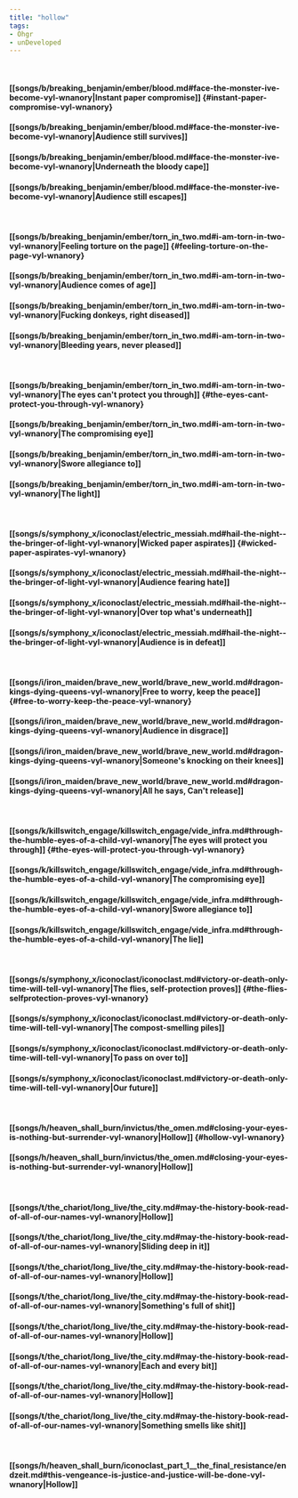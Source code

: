 ```yaml
---
title: "hollow"
tags:
- Ohgr
- unDeveloped
---
```

&nbsp;
#### [[songs/b/breaking_benjamin/ember/blood.md#face-the-monster-ive-become-vyl-wnanory|Instant paper compromise]] {#instant-paper-compromise-vyl-wnanory}
#### [[songs/b/breaking_benjamin/ember/blood.md#face-the-monster-ive-become-vyl-wnanory|Audience still survives]]
#### [[songs/b/breaking_benjamin/ember/blood.md#face-the-monster-ive-become-vyl-wnanory|Underneath the bloody cape]]
#### [[songs/b/breaking_benjamin/ember/blood.md#face-the-monster-ive-become-vyl-wnanory|Audience still escapes]]
&nbsp;
#### [[songs/b/breaking_benjamin/ember/torn_in_two.md#i-am-torn-in-two-vyl-wnanory|Feeling torture on the page]] {#feeling-torture-on-the-page-vyl-wnanory}
#### [[songs/b/breaking_benjamin/ember/torn_in_two.md#i-am-torn-in-two-vyl-wnanory|Audience comes of age]]
#### [[songs/b/breaking_benjamin/ember/torn_in_two.md#i-am-torn-in-two-vyl-wnanory|Fucking donkeys, right diseased]]
#### [[songs/b/breaking_benjamin/ember/torn_in_two.md#i-am-torn-in-two-vyl-wnanory|Bleeding years, never pleased]]
&nbsp;
#### [[songs/b/breaking_benjamin/ember/torn_in_two.md#i-am-torn-in-two-vyl-wnanory|The eyes can't protect you through]] {#the-eyes-cant-protect-you-through-vyl-wnanory}
#### [[songs/b/breaking_benjamin/ember/torn_in_two.md#i-am-torn-in-two-vyl-wnanory|The compromising eye]]
#### [[songs/b/breaking_benjamin/ember/torn_in_two.md#i-am-torn-in-two-vyl-wnanory|Swore allegiance to]]
#### [[songs/b/breaking_benjamin/ember/torn_in_two.md#i-am-torn-in-two-vyl-wnanory|The light]]
&nbsp;
#### [[songs/s/symphony_x/iconoclast/electric_messiah.md#hail-the-night--the-bringer-of-light-vyl-wnanory|Wicked paper aspirates]] {#wicked-paper-aspirates-vyl-wnanory}
#### [[songs/s/symphony_x/iconoclast/electric_messiah.md#hail-the-night--the-bringer-of-light-vyl-wnanory|Audience fearing hate]]
#### [[songs/s/symphony_x/iconoclast/electric_messiah.md#hail-the-night--the-bringer-of-light-vyl-wnanory|Over top what's underneath]]
#### [[songs/s/symphony_x/iconoclast/electric_messiah.md#hail-the-night--the-bringer-of-light-vyl-wnanory|Audience is in defeat]]
&nbsp;
#### [[songs/i/iron_maiden/brave_new_world/brave_new_world.md#dragon-kings-dying-queens-vyl-wnanory|Free to worry, keep the peace]] {#free-to-worry-keep-the-peace-vyl-wnanory}
#### [[songs/i/iron_maiden/brave_new_world/brave_new_world.md#dragon-kings-dying-queens-vyl-wnanory|Audience in disgrace]]
#### [[songs/i/iron_maiden/brave_new_world/brave_new_world.md#dragon-kings-dying-queens-vyl-wnanory|Someone's knocking on their knees]]
#### [[songs/i/iron_maiden/brave_new_world/brave_new_world.md#dragon-kings-dying-queens-vyl-wnanory|All he says,  Can't release]]
&nbsp;
#### [[songs/k/killswitch_engage/killswitch_engage/vide_infra.md#through-the-humble-eyes-of-a-child-vyl-wnanory|The eyes will protect you through]] {#the-eyes-will-protect-you-through-vyl-wnanory}
#### [[songs/k/killswitch_engage/killswitch_engage/vide_infra.md#through-the-humble-eyes-of-a-child-vyl-wnanory|The compromising eye]]
#### [[songs/k/killswitch_engage/killswitch_engage/vide_infra.md#through-the-humble-eyes-of-a-child-vyl-wnanory|Swore allegiance to]]
#### [[songs/k/killswitch_engage/killswitch_engage/vide_infra.md#through-the-humble-eyes-of-a-child-vyl-wnanory|The lie]]
&nbsp;
#### [[songs/s/symphony_x/iconoclast/iconoclast.md#victory-or-death-only-time-will-tell-vyl-wnanory|The flies, self-protection proves]] {#the-flies-selfprotection-proves-vyl-wnanory}
#### [[songs/s/symphony_x/iconoclast/iconoclast.md#victory-or-death-only-time-will-tell-vyl-wnanory|The compost-smelling piles]]
#### [[songs/s/symphony_x/iconoclast/iconoclast.md#victory-or-death-only-time-will-tell-vyl-wnanory|To pass on over to]]
#### [[songs/s/symphony_x/iconoclast/iconoclast.md#victory-or-death-only-time-will-tell-vyl-wnanory|Our future]]
&nbsp;
#### [[songs/h/heaven_shall_burn/invictus/the_omen.md#closing-your-eyes-is-nothing-but-surrender-vyl-wnanory|Hollow]] {#hollow-vyl-wnanory}
#### [[songs/h/heaven_shall_burn/invictus/the_omen.md#closing-your-eyes-is-nothing-but-surrender-vyl-wnanory|Hollow]]
&nbsp;
#### [[songs/t/the_chariot/long_live/the_city.md#may-the-history-book-read-of-all-of-our-names-vyl-wnanory|Hollow]]
#### [[songs/t/the_chariot/long_live/the_city.md#may-the-history-book-read-of-all-of-our-names-vyl-wnanory|Sliding deep in it]]
#### [[songs/t/the_chariot/long_live/the_city.md#may-the-history-book-read-of-all-of-our-names-vyl-wnanory|Hollow]]
#### [[songs/t/the_chariot/long_live/the_city.md#may-the-history-book-read-of-all-of-our-names-vyl-wnanory|Something's full of shit]]
#### [[songs/t/the_chariot/long_live/the_city.md#may-the-history-book-read-of-all-of-our-names-vyl-wnanory|Hollow]]
#### [[songs/t/the_chariot/long_live/the_city.md#may-the-history-book-read-of-all-of-our-names-vyl-wnanory|Each and every bit]]
#### [[songs/t/the_chariot/long_live/the_city.md#may-the-history-book-read-of-all-of-our-names-vyl-wnanory|Hollow]]
#### [[songs/t/the_chariot/long_live/the_city.md#may-the-history-book-read-of-all-of-our-names-vyl-wnanory|Something smells like shit]]
&nbsp;
#### [[songs/h/heaven_shall_burn/iconoclast_part_1__the_final_resistance/endzeit.md#this-vengeance-is-justice-and-justice-will-be-done-vyl-wnanory|Hollow]]
